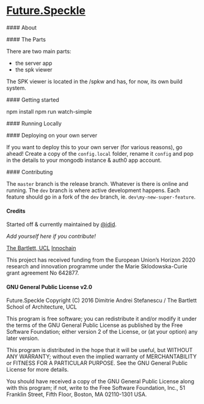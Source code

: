# [Future.Speckle](http://beta.speckle.xyz)

#### About 

#### The Parts

There are two main parts: 
- the server app 
- the spk viewer

The SPK viewer is located in the /spkw and has, for now, its own build system. 

#### Getting started

npm install
npm run watch-simple

#### Running Locally

#### Deploying on your own server

If you want to deploy this to your own server (for various reasons), go ahead! Create a copy of the `config.local` folder, rename it `config` and pop in the details to your mongodb instance & auth0 app account. 



#### Contributing

The `master` branch is the release branch. Whatever is there is online and running. 
The `dev` branch is where active development happens. 
Each feature should go in a fork of the `dev` branch, ie. `dev\my-new-super-feature`.

#### Credits

Started off & currently maintained by [@idid](http://twitter.com/idid/). 

*Add yourself here if you contribute!*

[The Bartlett, UCL](http://www.bartlett.ucl.ac.uk/) [Innochain](http://innochain.net/)

This project has received funding from the European Union’s Horizon 2020 research and innovation programme under the Marie Sklodowska-Curie grant agreement No 642877. 

#### GNU General Public License v2.0
Future.Speckle
Copyright (C) 2016 Dimitrie Andrei Stefanescu / The Bartlett School of Architecture, UCL

This program is free software; you can redistribute it and/or modify
it under the terms of the GNU General Public License as published by
the Free Software Foundation; either version 2 of the License, or
(at your option) any later version.

This program is distributed in the hope that it will be useful,
but WITHOUT ANY WARRANTY; without even the implied warranty of
MERCHANTABILITY or FITNESS FOR A PARTICULAR PURPOSE.  See the
GNU General Public License for more details.

You should have received a copy of the GNU General Public License along
with this program; if not, write to the Free Software Foundation, Inc.,
51 Franklin Street, Fifth Floor, Boston, MA 02110-1301 USA.
